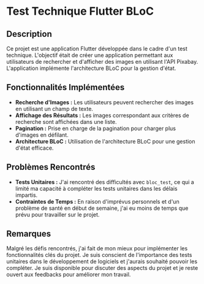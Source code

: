 # Test Technique Flutter BLoC

## Description
Ce projet est une application Flutter développée dans le cadre d'un test technique. L'objectif était de créer une application permettant aux utilisateurs de rechercher et d'afficher des images en utilisant l'API Pixabay. L'application implémente l'architecture BLoC pour la gestion d'état.

## Fonctionnalités Implémentées
- **Recherche d'Images :** Les utilisateurs peuvent rechercher des images en utilisant un champ de texte.
- **Affichage des Résultats :** Les images correspondant aux critères de recherche sont affichées dans une liste.
- **Pagination :** Prise en charge de la pagination pour charger plus d'images en défilant.
- **Architecture BLoC :** Utilisation de l'architecture BLoC pour une gestion d'état efficace.

## Problèmes Rencontrés
- **Tests Unitaires :** J'ai rencontré des difficultés avec `bloc_test`, ce qui a limité ma capacité à compléter les tests unitaires dans les délais impartis.
- **Contraintes de Temps :** En raison d'imprévus personnels et d'un problème de santé en début de semaine, j'ai eu moins de temps que prévu pour travailler sur le projet.

## Remarques
Malgré les défis rencontrés, j'ai fait de mon mieux pour implémenter les fonctionnalités clés du projet. Je suis conscient de l'importance des tests unitaires dans le développement de logiciels et j'aurais souhaité pouvoir les compléter. Je suis disponible pour discuter des aspects du projet et je reste ouvert aux feedbacks pour améliorer mon travail.
